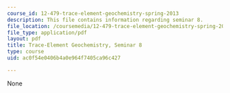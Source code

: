 ```yaml
---
course_id: 12-479-trace-element-geochemistry-spring-2013
description: This file contains information regarding seminar 8.
file_location: /coursemedia/12-479-trace-element-geochemistry-spring-2013/ac0f54e0406b4a0e964f7405ca96c427_MIT12_479S13_Seminar8.pdf
file_type: application/pdf
layout: pdf
title: Trace-Element Geochemistry, Seminar 8
type: course
uid: ac0f54e0406b4a0e964f7405ca96c427

---
```

None